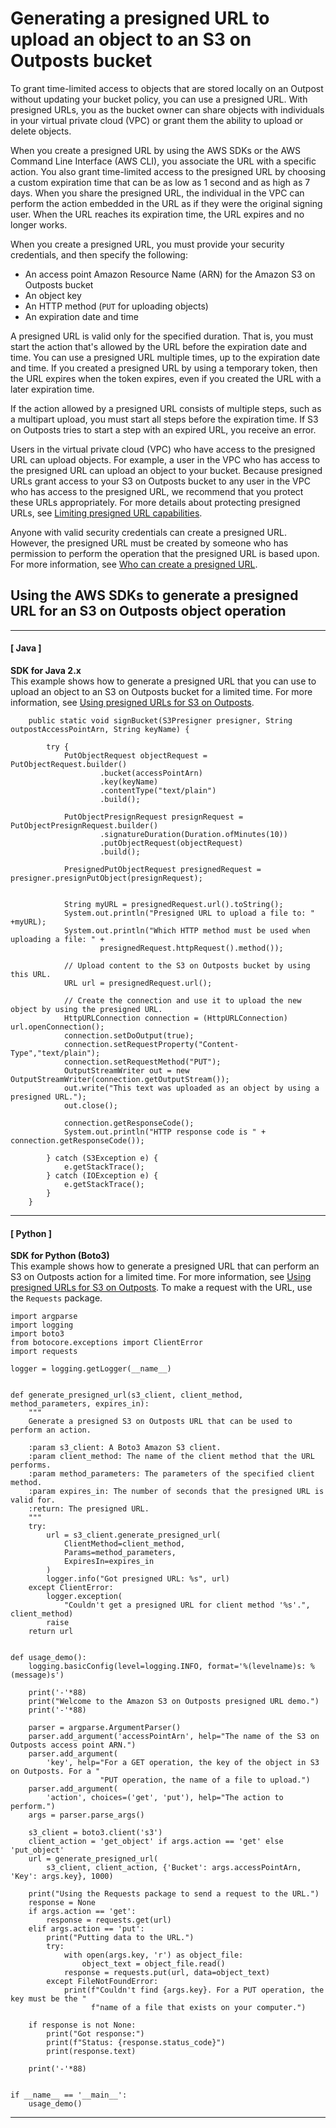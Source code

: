 # Generating a presigned URL to upload an object to an S3 on Outposts bucket<a name="S3OutpostsPresignedUrlUploadObject"></a>

To grant time\-limited access to objects that are stored locally on an Outpost without updating your bucket policy, you can use a presigned URL\. With presigned URLs, you as the bucket owner can share objects with individuals in your virtual private cloud \(VPC\) or grant them the ability to upload or delete objects\. 

When you create a presigned URL by using the AWS SDKs or the AWS Command Line Interface \(AWS CLI\), you associate the URL with a specific action\. You also grant time\-limited access to the presigned URL by choosing a custom expiration time that can be as low as 1 second and as high as 7 days\. When you share the presigned URL, the individual in the VPC can perform the action embedded in the URL as if they were the original signing user\. When the URL reaches its expiration time, the URL expires and no longer works\.

When you create a presigned URL, you must provide your security credentials, and then specify the following: 
+ An access point Amazon Resource Name \(ARN\) for the Amazon S3 on Outposts bucket
+ An object key
+ An HTTP method \(`PUT` for uploading objects\)
+ An expiration date and time

A presigned URL is valid only for the specified duration\. That is, you must start the action that's allowed by the URL before the expiration date and time\. You can use a presigned URL multiple times, up to the expiration date and time\. If you created a presigned URL by using a temporary token, then the URL expires when the token expires, even if you created the URL with a later expiration time\. 

If the action allowed by a presigned URL consists of multiple steps, such as a multipart upload, you must start all steps before the expiration time\. If S3 on Outposts tries to start a step with an expired URL, you receive an error\.

Users in the virtual private cloud \(VPC\) who have access to the presigned URL can upload objects\. For example, a user in the VPC who has access to the presigned URL can upload an object to your bucket\. Because presigned URLs grant access to your S3 on Outposts bucket to any user in the VPC who has access to the presigned URL, we recommend that you protect these URLs appropriately\. For more details about protecting presigned URLs, see [Limiting presigned URL capabilities](S3OutpostsPresignedURL.md#S3OutpostsPresignedUrlUploadObjectLimitCapabilities)\. 

Anyone with valid security credentials can create a presigned URL\. However, the presigned URL must be created by someone who has permission to perform the operation that the presigned URL is based upon\. For more information, see [Who can create a presigned URL](S3OutpostsPresignedURL.md#S3Outpostswho-presigned-url)\.

## Using the AWS SDKs to generate a presigned URL for an S3 on Outposts object operation<a name="s3-outposts-presigned-urls-upload-examples"></a>

------
#### [ Java ]

**SDK for Java 2\.x**  
This example shows how to generate a presigned URL that you can use to upload an object to an S3 on Outposts bucket for a limited time\. For more information, see [Using presigned URLs for S3 on Outposts](S3OutpostsPresignedURL.md)\.   

```
    public static void signBucket(S3Presigner presigner, String outpostAccessPointArn, String keyName) {

        try {
            PutObjectRequest objectRequest = PutObjectRequest.builder()
                    .bucket(accessPointArn)
                    .key(keyName)
                    .contentType("text/plain")
                    .build();

            PutObjectPresignRequest presignRequest = PutObjectPresignRequest.builder()
                    .signatureDuration(Duration.ofMinutes(10))
                    .putObjectRequest(objectRequest)
                    .build();

            PresignedPutObjectRequest presignedRequest = presigner.presignPutObject(presignRequest);


            String myURL = presignedRequest.url().toString();
            System.out.println("Presigned URL to upload a file to: " +myURL);
            System.out.println("Which HTTP method must be used when uploading a file: " +
                    presignedRequest.httpRequest().method());

            // Upload content to the S3 on Outposts bucket by using this URL.
            URL url = presignedRequest.url();

            // Create the connection and use it to upload the new object by using the presigned URL.
            HttpURLConnection connection = (HttpURLConnection) url.openConnection();
            connection.setDoOutput(true);
            connection.setRequestProperty("Content-Type","text/plain");
            connection.setRequestMethod("PUT");
            OutputStreamWriter out = new OutputStreamWriter(connection.getOutputStream());
            out.write("This text was uploaded as an object by using a presigned URL.");
            out.close();

            connection.getResponseCode();
            System.out.println("HTTP response code is " + connection.getResponseCode());

        } catch (S3Exception e) {
            e.getStackTrace();
        } catch (IOException e) {
            e.getStackTrace();
        }
    }
```

------
#### [ Python ]

**SDK for Python \(Boto3\)**  
This example shows how to generate a presigned URL that can perform an S3 on Outposts action for a limited time\. For more information, see [Using presigned URLs for S3 on Outposts](S3OutpostsPresignedURL.md)\. To make a request with the URL, use the `Requests` package\.  

```
import argparse
import logging
import boto3
from botocore.exceptions import ClientError
import requests

logger = logging.getLogger(__name__)


def generate_presigned_url(s3_client, client_method, method_parameters, expires_in):
    """
    Generate a presigned S3 on Outposts URL that can be used to perform an action.

    :param s3_client: A Boto3 Amazon S3 client.
    :param client_method: The name of the client method that the URL performs.
    :param method_parameters: The parameters of the specified client method.
    :param expires_in: The number of seconds that the presigned URL is valid for.
    :return: The presigned URL.
    """
    try:
        url = s3_client.generate_presigned_url(
            ClientMethod=client_method,
            Params=method_parameters,
            ExpiresIn=expires_in
        )
        logger.info("Got presigned URL: %s", url)
    except ClientError:
        logger.exception(
            "Couldn't get a presigned URL for client method '%s'.", client_method)
        raise
    return url


def usage_demo():
    logging.basicConfig(level=logging.INFO, format='%(levelname)s: %(message)s')

    print('-'*88)
    print("Welcome to the Amazon S3 on Outposts presigned URL demo.")
    print('-'*88)

    parser = argparse.ArgumentParser()
    parser.add_argument('accessPointArn', help="The name of the S3 on Outposts access point ARN.")
    parser.add_argument(
        'key', help="For a GET operation, the key of the object in S3 on Outposts. For a "
                    "PUT operation, the name of a file to upload.")
    parser.add_argument(
        'action', choices=('get', 'put'), help="The action to perform.")
    args = parser.parse_args()

    s3_client = boto3.client('s3')
    client_action = 'get_object' if args.action == 'get' else 'put_object'
    url = generate_presigned_url(
        s3_client, client_action, {'Bucket': args.accessPointArn, 'Key': args.key}, 1000)

    print("Using the Requests package to send a request to the URL.")
    response = None
    if args.action == 'get':
        response = requests.get(url)
    elif args.action == 'put':
        print("Putting data to the URL.")
        try:
            with open(args.key, 'r') as object_file:
                object_text = object_file.read()
            response = requests.put(url, data=object_text)
        except FileNotFoundError:
            print(f"Couldn't find {args.key}. For a PUT operation, the key must be the "
                  f"name of a file that exists on your computer.")

    if response is not None:
        print("Got response:")
        print(f"Status: {response.status_code}")
        print(response.text)

    print('-'*88)


if __name__ == '__main__':
    usage_demo()
```

------